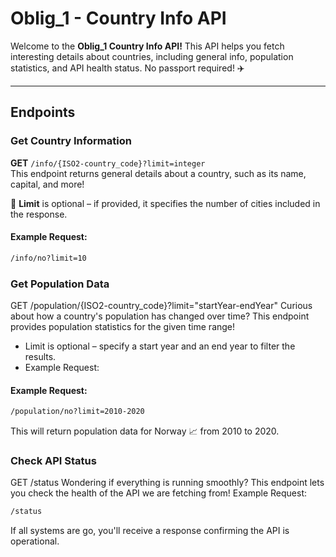 #  Oblig_1 - Country Info API  

Welcome to the **Oblig_1 Country Info API!** This API helps you fetch interesting details about countries, including general info, population statistics, and API health status. No passport required! ✈️  

---

##  Endpoints  

###  Get Country Information  
**GET** `/info/{ISO2-country_code}?limit=integer`  
This endpoint returns general details about a country, such as its name, capital, and more!  

🔹 **Limit** is optional – if provided, it specifies the number of cities included in the response.  

####  Example Request:  
```bash
/info/no?limit=10
```

### Get Population Data

GET /population/{ISO2-country_code}?limit="startYear-endYear"
Curious about how a country's population has changed over time? This endpoint provides population statistics for the given time range!

- Limit is optional – specify a start year and an end year to filter the results.
- Example Request:

####  Example Request: 
```bash
/population/no?limit=2010-2020
```
This will return population data for Norway 📈 from 2010 to 2020.


### Check API Status

GET /status
Wondering if everything is running smoothly? This endpoint lets you check the health of the API we are fetching from!
Example Request:

```bash
/status
```
If all systems are go, you'll receive a response confirming the API is operational.



